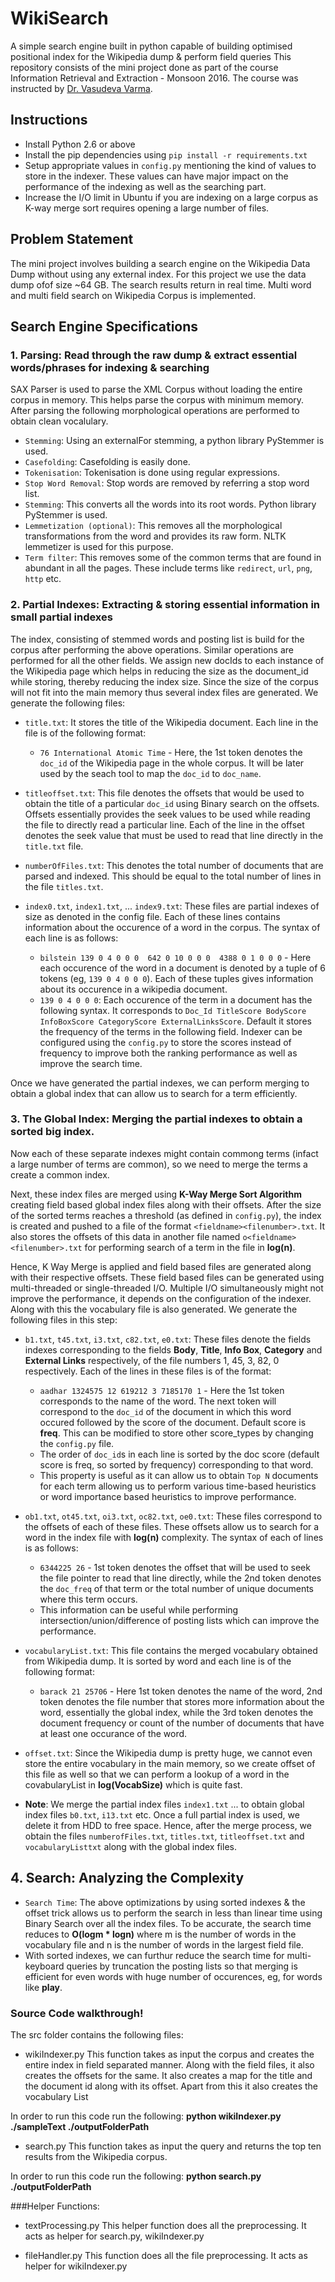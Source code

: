 # WikiSearch
A simple search engine built in python capable of building optimised positional index for the Wikipedia dump &amp; perform field queries
This repository consists of the mini project done as part of the course Information Retrieval and Extraction - Monsoon 2016. The course was instructed by [Dr. Vasudeva Varma](http://faculty.iiit.ac.in/~vv/Home.html). 

## Instructions
- Install Python 2.6 or above
- Install the pip dependencies using `pip install -r requirements.txt`
- Setup appropriate values in `config.py` mentioning the kind of values to store in the indexer. These values can have major impact on the performance of the indexing as well as the searching part.
- Increase the I/O limit in Ubuntu if you are indexing on a large corpus as K-way merge sort requires opening a large number of files.

## Problem Statement
The mini project involves building a search engine on the Wikipedia Data Dump without using any external index. For this project we use the data dump ofof size ~64 GB. The search results return in real time. Multi word and multi field search on Wikipedia Corpus is implemented.

## Search Engine Specifications

### 1. Parsing: Read through the raw dump & extract essential words/phrases for indexing & searching
SAX Parser is used to parse the XML Corpus without loading the entire corpus in memory. This helps parse the corpus with minimum memory. After parsing the following morphological operations are performed to obtain clean vocalulary.

* `Stemming`: Using an externalFor stemming, a python library PyStemmer is used.
* `Casefolding`: Casefolding is easily done.
* `Tokenisation`: Tokenisation is done using regular expressions.
* `Stop Word Removal`: Stop words are removed by referring a stop word list.
* `Stemming`: This converts all the words into its root words. Python library PyStemmer is used.
* `Lemmetization (optional)`: This removes all the morphological transformations from the word and provides its raw form. NLTK lemmetizer is used for this purpose.
* `Term filter`: This removes some of the common terms that are found in abundant in all the pages. These include terms like `redirect`, `url`, `png`, `http` etc.


### 2. Partial Indexes: Extracting & storing essential information in small partial indexes
The index, consisting of stemmed words and posting list is build for the corpus after performing the above operations. Similar operations are performed for all the other fields. We assign new docIds to each instance of the Wikipedia page which helps in reducing the size as the document_id while storing, thereby reducing the index size. Since the size of the corpus will not fit into the main memory thus several index files are generated. We generate the following files:

* `title.txt`: It stores the title of the Wikipedia document. Each line in the file is of the following format:  
	- `76 International Atomic Time` - Here, the 1st token denotes the `doc_id` of the Wikipedia page in the whole corpus. It will be later used by the seach tool to map the `doc_id` to `doc_name`.

* `titleoffset.txt`: This file denotes the offsets that would be used to obtain the title of a particular `doc_id` using Binary search on the offsets. Offsets essentially provides the seek values to be used while reading the file to directly read a particular line. Each of the line in the offset denotes the seek value that must be used to read that line directly in the `title.txt` file.

* `numberOfFiles.txt`: This denotes the total number of documents that are parsed and indexed. This should be equal to the total number of lines in the file `titles.txt`.

* `index0.txt`, `index1.txt`, ... `index9.txt`: These files are partial indexes of size as denoted in the config file. Each of these lines contains information about the occurence of a word in the corpus. The syntax of each line is as follows:
	- `bilstein 139 0 4 0 0 0  642 0 10 0 0 0  4388 0 1 0 0 0` - Here each occurence of the word in a document is denoted by a tuple of 6 tokens (eg, `139 0 4 0 0 0`). Each of these tuples gives information about its occurence in a wikipedia document.
	- `139 0 4 0 0 0`: Each occurence of the term in a document has the following syntax. It corresponds to `Doc_Id TitleScore BodyScore InfoBoxScore CategoryScore ExternalLinksScore`. Default it stores the frequency of the terms in the following field. Indexer can be configured using the `config.py` to store the scores instead of frequency to improve both the ranking performance as well as improve the search time.

Once we have generated the partial indexes, we can perform merging to obtain a global index that can allow us to search for a term efficiently.  


### 3. The Global Index: Merging the partial indexes to obtain a sorted big index.
Now each of these separate indexes might contain commong terms (infact a large number of terms are common), so we need to merge the terms a create a common index.  

Next, these index files are merged using **K-Way Merge Sort Algorithm** creating field based global index files along with their offsets. After the size of the sorted terms reaches a threshold (as defined in `config.py`), the index is created and pushed to a file of the format `<fieldname><filenumber>.txt`. It also stores the offsets of this data in another file named `o<fieldname><filenumber>.txt` for performing search of a term in the file in **log(n)**. 

Hence, K Way Merge is applied and field based files are generated along with their respective offsets. These field based files can be generated using multi-threaded or single-threaded I/O. Multiple I/O simultaneously might not improve the performance, it depends on the configuration of the indexer. Along with this the vocabulary file is also generated.
We generate the following files in this step:

* `b1.txt`, `t45.txt`, `i3.txt`, `c82.txt`, `e0.txt`: These files denote the fields indexes corresponding to the fields **Body**, **Title**, **Info Box**, **Category** and **External Links** respectively, of the file numbers 1, 45, 3, 82, 0 respectively.  Each of the lines in these files is of the format:
	- `aadhar 1324575 12 619212 3 7185170 1` - Here the 1st token corresponds to the name of the word. The next token will correspond to the `doc_id` of the document in which this word occured followed by the score of the document. Default score is **freq**. This can be modified to store other score_types by changing the `config.py` file.
	- The order of `doc_id`s in each line is sorted by the doc score (default score is freq, so sorted by frequency) corresponding to that word.
	- This property is useful as it can allow us to obtain `Top N` documents for each term allowing us to perform various time-based heuristics or word importance based heuristics to improve performance.

* `ob1.txt`, `ot45.txt`, `oi3.txt`, `oc82.txt`, `oe0.txt`: These files correspond to the offsets of each of these files. These offsets allow us to search for a word in the index file with **log(n)** complexity. The syntax of each of lines is as follows:
	- `6344225 26` - 1st token denotes the offset that will be used to seek the file pointer to read that line directly, while the 2nd token denotes the `doc_freq` of that term or the total number of unique documents where this term occurs.
	- This information can be useful while performing intersection/union/difference of posting lists which can improve the performance.

* `vocabularyList.txt`: This file contains the merged vocabulary obtained from Wikipedia dump. It is sorted by word and each line is of the following format:  
	- `barack 21 25706` - Here 1st token denotes the name of the word, 2nd token denotes the file number that stores more information about the word, essentially the global index, while the 3rd token denotes the document frequency or count of the number of documents that have at least one occurance of the word.  

* `offset.txt`: Since the Wikipedia dump is pretty huge, we cannot even store the entire vocabulary in the main memory, so we create offset of this file as well so that we can perform a lookup of a word in the covabularyList in **log(VocabSize)** which is quite fast.


* **Note**: We merge the partial index files `index1.txt` ... to obtain global index files `b0.txt`, `i13.txt` etc. Once a full partial index is used, we delete it from HDD to free space. Hence, after the merge process, we obtain the files `numberofFiles.txt`, `titles.txt`, `titleoffset.txt` and `vocabularyListtxt` along with the global index files.


## 4. Search: Analyzing the Complexity
- `Search Time`: The above optimizations by using sorted indexes & the offset trick allows us to perform the search in less than linear time using Binary Search over all the index files. To be accurate, the search time reduces to **O(logm * logn)** where m is the number of words in the vocabulary file and n is the number of words in the largest field file.
- With sorted indexes, we can furthur reduce the search time for multi-keyboard queries by truncation the posting lists so that merging is efficient for even words with huge number of occurences, eg, for words like __play__.


### Source Code walkthrough!

The src folder contains the following files:

* wikiIndexer.py
This function takes as input the corpus and creates the entire index in field separated manner. Along with the field files, it also creates the offsets for the same. It also creates a map for the title and the document id along with its offset. Apart from this it also creates the vocabulary List

In order to run this code run the following:
**python wikiIndexer.py ./sampleText ./outputFolderPath**

* search.py
This function takes as input the query and returns the top ten results from the Wikipedia corpus.

In order to run this code run the following:
**python search.py ./outputFolderPath**

###Helper Functions:

* textProcessing.py 
This helper function does all the preprocessing. It acts as helper for search.py, wikiIndexer.py

* fileHandler.py
This function does all the file preprocessing. It acts as helper for wikiIndexer.py
